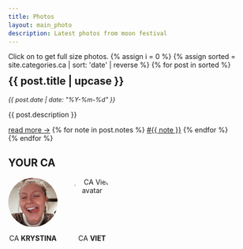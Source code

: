 ```yaml
---
title: Photos
layout: main_photo
description: Latest photos from moon festival
---
```


Click on to get full size photos.
{% assign i = 0 %}
{% assign sorted = site.categories.ca | sort: 'date' | reverse  %}
{% for post in sorted %}

<div style="animation-delay:calc({% increment z %} * 0.2s);" class="gallery">
    <div class="desc">
        <h2 style="margin-top: 0; line-height: 1em;">{{ post.title | upcase }}</h2>
        <tag style="font-size: 0.9em"><i>{{ post.date | date: "%Y-%m-%d" }}</i></tag>
        <p>{{ post.description }}</p>
        <span class="bottomrow">
            <span class="tags">
                <a class="button link" href="{{ post.url }}">
                    read more &#x2192;</a>
            </span>
            <span class="tags">
                {% for note in post.notes %}
                <a class="tag link" href="{{ "ca/" | append: note | relative_url }}">#{{ note }}</a>
                {% endfor %}
            </span>
        </span>
    </div>
</div>
{% endfor %}

## YOUR CA

<style>
    .ca-profiles {
        display: flex;
        gap: 20px;
    }
    .frame-img {
        display: flex;
        flex-direction: column;
        text-align: center;
    }
    .frame-img img {
        margin: auto;
        object-fit: cover;
        width: 100px;
        height: 100px;
        border: solid var(--footercolor) 2px;
        border-radius: 50%;
    }


</style>

<div class="ca-profiles">
    <div class="frame-img">
        <img src="/assets/img/ca/kristina.jpg" alt="CA Kristina avatar" />
        <p>CA <strong>KRYSTINA</strong></p>
    </div>
    <div class="frame-img">
        <img src="/assets/img/ca/viet.jpeg" alt="CA Viet avatar" />
        <p>CA <strong>VIET</strong></p>
    </div>
</div>
